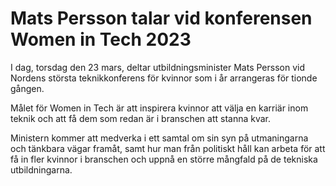 # Mats Persson talar vid konferensen Women in Tech 2023

I dag, torsdag den 23 mars, deltar utbildningsminister Mats Persson vid Nordens största teknikkonferens för kvinnor som i år arrangeras för tionde gången.

Målet för Women in Tech är att inspirera kvinnor att välja en karriär inom teknik och att få dem som redan är i branschen att stanna kvar.

Ministern kommer att medverka i ett samtal om sin syn på utmaningarna och tänkbara vägar framåt, samt hur man från politiskt håll kan arbeta för att få in fler kvinnor i branschen och uppnå en större mångfald på de tekniska utbildningarna.
